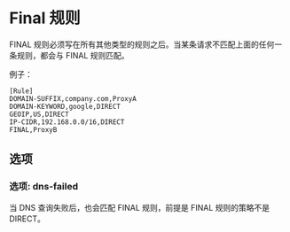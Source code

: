 # Final 规则

FINAL 规则必须写在所有其他类型的规则之后。当某条请求不匹配上面的任何一条规则，都会与 FINAL 规则匹配。

例子：

    [Rule]
    DOMAIN-SUFFIX,company.com,ProxyA
    DOMAIN-KEYWORD,google,DIRECT
    GEOIP,US,DIRECT
    IP-CIDR,192.168.0.0/16,DIRECT
    FINAL,ProxyB

## 选项

### 选项: dns-failed

当 DNS 查询失败后，也会匹配 FINAL 规则，前提是 FINAL 规则的策略不是 DIRECT。

